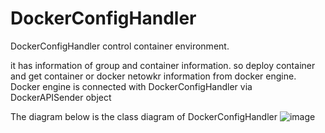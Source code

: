 # DockerConfigHandler

DockerConfigHandler control container environment.

it has information of group and container information. so deploy container and get container or docker netowkr information from docker engine.
Docker engine is connected with DockerConfigHandler via DockerAPISender object

The diagram below is the class diagram of DockerConfigHandler
![image](https://github.com/parkjumsun/Containership-sub3-dockerConfigHandler/assets/126436201/20356a56-776a-487e-a27a-55936d812daf)


